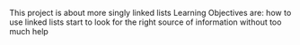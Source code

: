 This project is about more singly linked lists
Learning Objectives are:
	how  to use linked lists
	start to look for the right source of information without too much help
